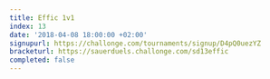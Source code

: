 ```yaml
---
title: Effic 1v1
index: 13
date: '2018-04-08 18:00:00 +02:00'
signupurl: https://challonge.com/tournaments/signup/D4pQ0uezYZ
bracketurl: https://sauerduels.challonge.com/sd13effic
completed: false
---
```


